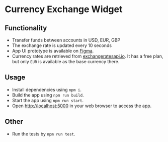 # Currency Exchange Widget

## Functionality
* Transfer funds between accounts in USD, EUR, GBP
* The exchange rate is updated every 10 seconds
* App UI prototype is available on [Figma](https://www.figma.com/file/l5ZKI9nTh8PTiIRNYWv40f/Currency-Exchange-Widget?node-id=2%3A2).
* Currency rates are retrieved from [exchangeratesapi.io](https://exchangeratesapi.io/documentation/#latestrates). It has a free plan, but only `EUR` is available as the base currency there.

## Usage
* Install dependencies using `npm i`.
* Build the app using `npm run build`.
* Start the app using `npm run start`.
* Open [http://localhost:5000](http://localhost:5000) in your web browser to access the app.

## Other
* Run the tests by `npm run test`.
